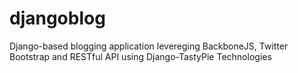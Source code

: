 
djangoblog
==========

Django-based blogging application levereging BackboneJS, Twitter Bootstrap and RESTful API using Django-TastyPie Technologies
